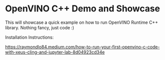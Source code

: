 # OpenVINO C++ Demo and Showcase
This will showcase a quick example on how to run OpenVINO Runtime C++ library. Nothing fancy, just code :)

Installation Instructions:

https://raymondlo84.medium.com/how-to-run-your-first-openvino-c-code-with-xeus-cling-and-jupyter-lab-8d04923cd34e
